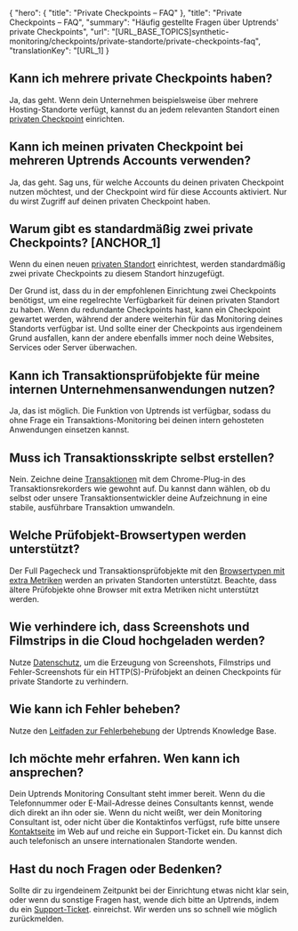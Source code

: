 ﻿{
  "hero": {
    "title": "Private Checkpoints – FAQ"
  },
  "title": "Private Checkpoints – FAQ",
  "summary": "Häufig gestellte Fragen über Uptrends' private Checkpoints",
  "url": "[URL_BASE_TOPICS]synthetic-monitoring/checkpoints/private-standorte/private-checkpoints-faq",
  "translationKey": "[URL_1]
}

## Kann ich mehrere private Checkpoints haben?

Ja, das geht. Wenn dein Unternehmen beispielsweise über mehrere Hosting-Standorte verfügt, kannst du an jedem relevanten Standort einen [privaten Checkpoint]([LINK_URL_1]) einrichten.

## Kann ich meinen privaten Checkpoint bei mehreren Uptrends Accounts verwenden?

Ja, das geht. Sag uns, für welche Accounts du deinen privaten Checkpoint nutzen möchtest, und der Checkpoint wird für diese Accounts aktiviert. Nur du wirst Zugriff auf deinen privaten Checkpoint haben.

## Warum gibt es standardmäßig zwei private Checkpoints? [ANCHOR_1]

Wenn du einen neuen [privaten Standort]([LINK_URL_2]) einrichtest, werden standardmäßig zwei private Checkpoints zu diesem Standort hinzugefügt.

Der Grund ist, dass du in der empfohlenen Einrichtung zwei Checkpoints benötigst, um eine regelrechte Verfügbarkeit für deinen privaten Standort zu haben. Wenn du redundante Checkpoints hast, kann ein Checkpoint gewartet werden, während der andere weiterhin für das Monitoring deines Standorts verfügbar ist. Und sollte einer der Checkpoints aus irgendeinem Grund ausfallen, kann der andere ebenfalls immer noch deine Websites, Services oder Server überwachen.

## Kann ich Transaktionsprüfobjekte für meine internen Unternehmensanwendungen nutzen?

Ja, das ist möglich. Die Funktion von Uptrends ist verfügbar, sodass du ohne Frage ein Transaktions-Monitoring bei deinen intern gehosteten Anwendungen einsetzen kannst.

## Muss ich Transaktionsskripte selbst erstellen?

Nein. Zeichne deine [Transaktionen]([LINK_URL_3]) mit dem Chrome-Plug-in des Transaktionsrekorders wie gewohnt auf. Du kannst dann wählen, ob du selbst oder unsere Transaktionsentwickler deine Aufzeichnung in eine stabile, ausführbare Transaktion umwandeln.

## Welche Prüfobjekt-Browsertypen werden unterstützt?

Der Full Pagecheck und Transaktionsprüfobjekte mit den [Browsertypen mit extra Metriken]([LINK_URL_4]) werden an privaten Standorten unterstützt. Beachte, dass ältere Prüfobjekte ohne Browser mit extra Metriken nicht unterstützt werden.

## Wie verhindere ich, dass Screenshots und Filmstrips in die Cloud hochgeladen werden?

Nutze [Datenschutz]([LINK_URL_5]), um die Erzeugung von Screenshots, Filmstrips und Fehler-Screenshots für ein HTTP(S)-Prüfobjekt an deinen Checkpoints für private Standorte zu verhindern.

## Wie kann ich Fehler beheben?

Nutze den [Leitfaden zur Fehlerbehebung]([LINK_URL_6]) der Uptrends Knowledge Base.

## Ich möchte mehr erfahren. Wen kann ich ansprechen?

Dein Uptrends Monitoring Consultant steht immer bereit. Wenn du die Telefonnummer oder E-Mail-Adresse deines Consultants kennst, wende dich direkt an ihn oder sie. Wenn du nicht weißt, wer dein Monitoring Consultant ist, oder nicht über die Kontaktinfos verfügst, rufe bitte unsere [Kontaktseite]([LINK_URL_7]) im Web auf und reiche ein Support-Ticket ein. Du kannst dich auch telefonisch an unsere internationalen Standorte wenden.

## Hast du noch Fragen oder Bedenken?

Sollte dir zu irgendeinem Zeitpunkt bei der Einrichtung etwas nicht klar sein, oder wenn du sonstige Fragen hast, wende dich bitte an Uptrends, indem du ein [Support-Ticket]([LINK_URL_8]). einreichst. Wir werden uns so schnell wie möglich zurückmelden.